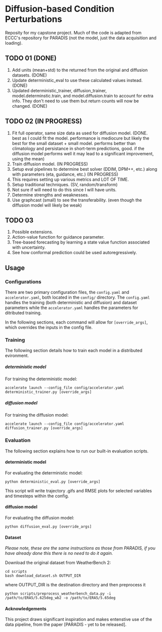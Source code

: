 # Diffusion-based Condition Perturbations

Reposity for my capstone project. Much of the code is adapted from ECCC's repository for PARADIS (not the model, just the data acquisition and loading). 

## TODO 01 (DONE)
1. Add units (mean+std) to the returned from the original and diffusion datasets. (DONE)
2. Update deterministic_eval to use these calculated values instead. (DONE)
3. Updated deterministic_trainer, diffusion_trainer, model.determinstic.train, and model.diffusion.train to account for extra info. They don't need to use them but return counts will now be changed. (DONE)

## TODO 02 (IN PROGRESS)
1. Fit full operator, same size data as used for diffusion model. (DONE. best as I could fit the model. performance is mediocure but likely the best for the small dataset + small model. performs better than climatology and persistance in short-term predictions, good. if the diffusion model performs well it may lead to a significant improvement, using the mean)
2. Train diffusion model. (IN PROGRESS)
3. Setup eval pipelines to determine best solver (DDIM, DPM++, etc.) along with parameters (eta, guidance, etc.) (IN PROGRESS)
  1. This requires setting up various metrics and LOT OF TIME.
3. Setup traditional techniques. (SV, random/transform)
  1. Not sure if will need to do this since I will have units.
4. Determine strengths and weaknesses.
5. Use graphcast (small) to see the transferability. (even though the diffusion model will likely be weak)

## TODO 03
1. Possible extensions.
  1. Action-value function for guidance parameter.
  2. Tree-based forecasting by learning a state value function associated with uncertainty.
2. See how conformal prediction could be used autoregressively.

## Usage
### Configurations
There are two primary configuration files, the `config.yaml` and `accelerator.yaml`, both located in the `config/` directory.
The `config.yaml` handles the training (both deterministic and diffusion) and dataset parameters while the `accelerator.yaml` handles the parameters for ditributed training.

In the following sections, each command will allow for `[override_args]`, which overrides the inputs in the config file.


### Training
The following section details how to train each model in a distributed evironment.

##### deterministic model

For training the deterministic model:
```
accelerate launch --config_file config/accelerator.yaml deterministic_trainer.py [override_args]
```

##### diffusion model

For training the diffusion model:
```
accelerate launch --config_file config/accelerator.yaml diffusion_trainer.py [override_args]
```

### Evaluation
The following section explains how to run our built-in evaluation scripts.

#### deterministic model

For evaluating the deterministic model:
```
python deterministic_eval.py [override_args]
```

This script will write trajectory .gifs and RMSE plots for selected variables and timesteps within the config.

#### diffusion model

For evaluating the diffusion model:
```
python diffusion_eval.py [override_args]
```

#### Dataset 
*Please note, these are the same instructions as those from PARADIS, if you have already done this there is no need to do it again.*

Download the original dataset from WeatherBench 2:

```
cd scripts
bash download_dataset.sh OUTPUT_DIR
```
where OUTPUT_DIR is the destination directory and then preprocess it

```
python scripts/preprocess_weatherbench_data.py -i /path/to/ERA5/5.625deg_wb2 -o /path/to/ERA5/5.65deg
```

     
#### Acknowledgements

This project draws significant inspiration and makes entenstive use of the data pipeline, from the paper [PARADIS - yet to be released].
